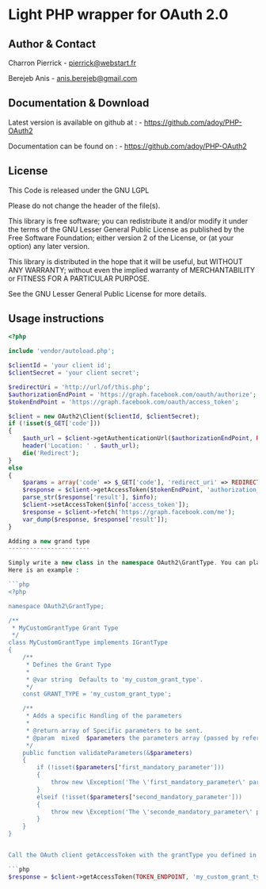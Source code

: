 Light PHP wrapper for OAuth 2.0
===============================


Author & Contact
----------------

Charron Pierrick
    - pierrick@webstart.fr

Berejeb Anis
    - anis.berejeb@gmail.com


Documentation & Download
------------------------

Latest version is available on github at :
    - https://github.com/adoy/PHP-OAuth2

Documentation can be found on :
    - https://github.com/adoy/PHP-OAuth2


License
-------

This Code is released under the GNU LGPL

Please do not change the header of the file(s).

This library is free software; you can redistribute it and/or modify it
under the terms of the GNU Lesser General Public License as published
by the Free Software Foundation; either version 2 of the License, or
(at your option) any later version.

This library is distributed in the hope that it will be useful, but
WITHOUT ANY WARRANTY; without even the implied warranty of MERCHANTABILITY
or FITNESS FOR A PARTICULAR PURPOSE.

See the GNU Lesser General Public License for more details.


Usage instructions
------------------

```php
<?php

include 'vendor/autoload.php';

$clientId = 'your client id';
$clientSecret = 'your client secret';

$redirectUri = 'http://url/of/this.php';
$authorizationEndPoint = 'https://graph.facebook.com/oauth/authorize';
$tokenEndPoint = 'https://graph.facebook.com/oauth/access_token';

$client = new OAuth2\Client($clientId, $clientSecret);
if (!isset($_GET['code']))
{
    $auth_url = $client->getAuthenticationUrl($authorizationEndPoint, REDIRECT_URI);
    header('Location: ' . $auth_url);
    die('Redirect');
}
else
{
    $params = array('code' => $_GET['code'], 'redirect_uri' => REDIRECT_URI);
    $response = $client->getAccessToken($tokenEndPoint, 'authorization_code', $params);
    parse_str($response['result'], $info);
    $client->setAccessToken($info['access_token']);
    $response = $client->fetch('https://graph.facebook.com/me');
    var_dump($response, $response['result']);
}

Adding a new grand type
-----------------------

Simply write a new class in the namespace OAuth2\GrantType. You can place the class file under GrantType.
Here is an example :

```php
<?php

namespace OAuth2\GrantType;

/**
 * MyCustomGrantType Grant Type
 */
class MyCustomGrantType implements IGrantType
{
    /**
     * Defines the Grant Type
     *
     * @var string  Defaults to 'my_custom_grant_type'.
     */
    const GRANT_TYPE = 'my_custom_grant_type';

    /**
     * Adds a specific Handling of the parameters
     *
     * @return array of Specific parameters to be sent.
     * @param  mixed  $parameters the parameters array (passed by reference)
     */
    public function validateParameters(&$parameters)
    {
        if (!isset($parameters['first_mandatory_parameter']))
        {
            throw new \Exception('The \'first_mandatory_parameter\' parameter must be defined for the Password grant type');
        }
        elseif (!isset($parameters['second_mandatory_parameter']))
        {
            throw new \Exception('The \'seconde_mandatory_parameter\' parameter must be defined for the Password grant type');
        }
    }
}


Call the OAuth client getAccessToken with the grantType you defined in the GRANT_TYPE constant, as follows:

```php
$response = $client->getAccessToken(TOKEN_ENDPOINT, 'my_custom_grant_type', $params);

```

